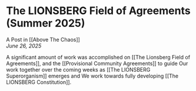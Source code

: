 # The LIONSBERG Field of Agreements (Summer 2025)
A Post in [[Above The Chaos]]  
*June 26, 2025*

A significant amount of work was accomplished on [[The Lionsberg Field of Agreements]], and the [[Provisional Community Agreements]] to guide Our work together over the coming weeks as [[The LIONSBERG Superorganism]] emerges and We work towards fully developing [[The LIONSBERG Constitution]]. 